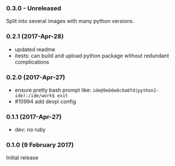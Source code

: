 ### 0.3.0 - Unreleased

Split into several images with many python versions.

### 0.2.1 (2017-Apr-28)

* updated readme
* itests: can build and upload python package without redundant complications

### 0.2.0 (2017-Apr-27)

* ensure pretty bash prompt like:
 `ide@9eb0e8c9a0fd(python2-ide):/ide/work$ exit`
* \#10994 add devpi config

### 0.1.1 (2017-Apr-27)

* dev: no ruby

### 0.1.0 (9 February 2017)

Initial release
